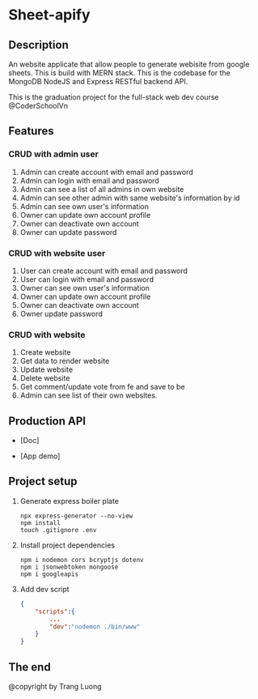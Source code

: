 # Sheet-apify

## Description

An website applicate that allow people to generate webisite from google sheets. This is build with MERN stack. This is the codebase for the MongoDB NodeJS and Express RESTful backend API.

This is the graduation project for the full-stack web dev course @CoderSchoolVn

## Features

### CRUD with admin user

1. Admin can create account with email and password
2. Admin can login with email and password
3. Admin can see a list of all admins in own website
4. Admin can see other admin with same website's information by id
5. Admin can see own user's information
6. Owner can update own account profile
7. Owner can deactivate own account
8. Owner can update password

### CRUD with website user

1. User can create account with email and password
2. User can login with email and password
3. Owner can see own user's information
4. Owner can update own account profile
5. Owner can deactivate own account
6. Owner update password

### CRUD with website

1. Create website
2. Get data to render website
3. Update website
4. Delete website
5. Get comment/update vote from fe and save to be
6. Admin can see list of their own websites.

## Production API

- [Doc]

- [App demo]

## Project setup

1. Generate express boiler plate

   ```console
   npx express-generator --no-view
   npm install
   touch .gitignore .env
   ```

2. Install project dependencies

   ```console
   npm i nodemon cors bcryptjs dotenv
   npm i jsonwebtoken mongoose
   npm i googleapis
   ```

3. Add dev script

   ```json
   {
       "scripts":{
           ...
           "dev":"nodemon ./bin/www"
       }
   }
   ```



## The end

@copyright by Trang Luong
